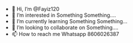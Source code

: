 - 👋 Hi, I’m @Fayiz120
- 👀 I’m interested in Something Something....
- 🌱 I’m currently learning Something Something...
- 💞️ I’m looking to collaborate on Something....
- 📫 How to reach me Whatsapp 8606026387
<!---
Fayiz120/Fayiz120 is a ✨ special ✨ repository because its `README.md` (this file) appears on your GitHub profile.
You can click the Preview link to take a look at your changes.
--->
